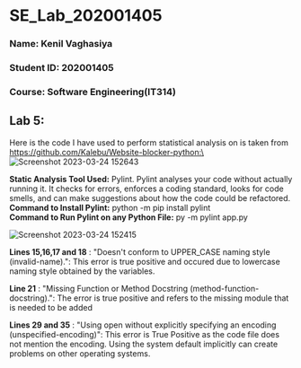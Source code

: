 # SE_Lab_202001405

### Name: Kenil Vaghasiya
### Student ID: 202001405
### Course: Software Engineering(IT314)

## Lab 5:

Here is the code I have used to perform statistical analysis on is taken from https://github.com/Kalebu/Website-blocker-python:\
![Screenshot 2023-03-24 152643](https://user-images.githubusercontent.com/75679608/227489758-cb53bffb-44da-4b01-96be-506bdd3a812b.png)

**Static Analysis Tool Used:** Pylint. Pylint analyses your code without actually running it. It checks for errors, enforces a coding standard, looks for code smells, and can make suggestions about how the code could be refactored.\
**Command to Install Pylint:** python -m pip install pylint \
**Command to Run Pylint on any Python File:** py -m pylint app.py  

![Screenshot 2023-03-24 152415](https://user-images.githubusercontent.com/75679608/227489218-d948419e-5eee-4eaa-9b60-0520f56821a3.png)

**Lines 15,16,17 and 18** : "Doesn't conform to UPPER_CASE naming style (invalid-name).": This error is true positive and occured due to lowercase naming style obtained by the variables. 

**Line 21** : "Missing Function or Method Docstring (method-function-docstring).": The error is true positive and refers to the missing module that is needed to be added

**Lines 29 and 35** : "Using open without explicitly specifying an encoding (unspecified-encoding)": This error is True Positive as the code file does not mention the encoding. Using the system default implicitly can create problems on other operating systems.  
